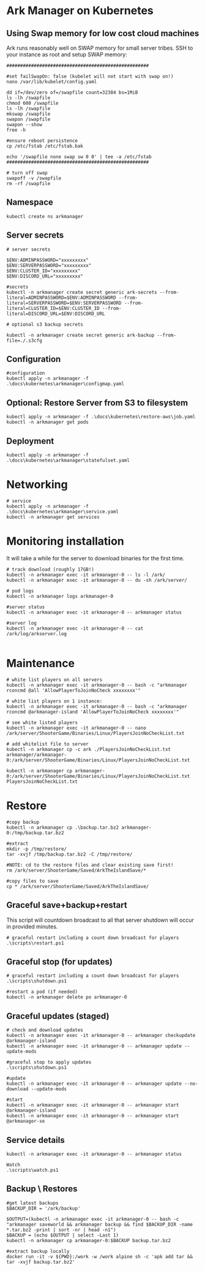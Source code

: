 # Ark Manager on Kubernetes

## Using Swap memory for low cost cloud machines

Ark runs reasonably well on SWAP memory for small server tribes.
SSH to your instance as root and setup SWAP memory:

```
####################################################

#set failSwapOn: false (kubelet will not start with swap on!)
nano /var/lib/kubelet/config.yaml

dd if=/dev/zero of=/swapfile count=32384 bs=1MiB
ls -lh /swapfile
chmod 600 /swapfile
ls -lh /swapfile
mkswap /swapfile
swapon /swapfile
swapon --show
free -h

#ensure reboot persistence
cp /etc/fstab /etc/fstab.bak

echo '/swapfile none swap sw 0 0' | tee -a /etc/fstab
####################################################

# turn off swap
swapoff -v /swapfile
rm -rf /swapfile

```

## Namespace 

```
kubectl create ns arkmanager
```

## Server secrets

```
# server secrets

$ENV:ADMINPASSWORD="xxxxxxxxx"
$ENV:SERVERPASSWORD="xxxxxxxxx"
$ENV:CLUSTER_ID="xxxxxxxxx"
$ENV:DISCORD_URL="xxxxxxxxx"

#secrets
kubectl -n arkmanager create secret generic ark-secrets --from-literal=ADMINPASSWORD=$ENV:ADMINPASSWORD --from-literal=SERVERPASSWORD=$ENV:SERVERPASSWORD --from-literal=CLUSTER_ID=$ENV:CLUSTER_ID --from-literal=DISCORD_URL=$ENV:DISCORD_URL

# optional s3 backup secrets

kubectl -n arkmanager create secret generic ark-backup --from-file=./.s3cfg
```

## Configuration

```
#configuration
kubectl apply -n arkmanager -f .\docs\kubernetes\arkmanager\configmap.yaml

```

## Optional: Restore Server from S3 to filesystem

```
kubectl apply -n arkmanager -f .\docs\kubernetes\restore-aws\job.yaml
kubectl -n arkmanager get pods
```

## Deployment

```
kubectl apply -n arkmanager -f .\docs\kubernetes\arkmanager\statefulset.yaml

```

# Networking

```
# service
kubectl apply -n arkmanager -f .\docs\kubernetes\arkmanager\service.yaml
kubectl -n arkmanager get services
```

# Monitoring installation

It will take a while for the server to download binaries for the first time.

```
# track download (roughly 17GB!)
kubectl -n arkmanager exec -it arkmanager-0 -- ls -l /ark/
kubectl -n arkmanager exec -it arkmanager-0 -- du -sh /ark/server/

# pod logs
kubectl -n arkmanager logs arkmanager-0

#server status
kubectl -n arkmanager exec -it arkmanager-0 -- arkmanager status

#server log
kubectl -n arkmanager exec -it arkmanager-0 -- cat /ark/log/arkserver.log


```

# Maintenance

```
# white list players on all servers
kubectl -n arkmanager exec -it arkmanager-0 -- bash -c "arkmanager rconcmd @all 'AllowPlayerToJoinNoCheck xxxxxxxx'"

# white list players on 1 instance:
kubectl -n arkmanager exec -it arkmanager-0 -- bash -c "arkmanager rconcmd @arkmanager-island 'AllowPlayerToJoinNoCheck xxxxxxxx'"

# see white listed players 
kubectl -n arkmanager exec -it arkmanager-0 -- nano /ark/server/ShooterGame/Binaries/Linux/PlayersJoinNoCheckList.txt

# add whitelist file to server 
kubectl -n arkmanager cp -c ark ./PlayersJoinNoCheckList.txt arkmanager/arkmanager-0:/ark/server/ShooterGame/Binaries/Linux/PlayersJoinNoCheckList.txt

kubectl -n arkmanager cp arkmanager-0:/ark/server/ShooterGame/Binaries/Linux/PlayersJoinNoCheckList.txt PlayersJoinNoCheckList.txt 
```

# Restore

```
#copy backup
kubectl -n arkmanager cp .\backup.tar.bz2 arkmanager-0:/tmp/backup.tar.bz2

#extract
mkdir -p /tmp/restore/
tar -xvjf /tmp/backup.tar.bz2 -C /tmp/restore/

#NOTE: cd to the restore files and clear existing save first!
rm /ark/server/ShooterGame/Saved/ArkTheIslandSave/*

#copy files to save
cp * /ark/server/ShooterGame/Saved/ArkTheIslandSave/
```

## Graceful save+backup+restart

This script will countdown broadcast to all that server shutdown will occur in provided minutes.

```
# graceful restart including a count down broadcast for players
.\scripts\restart.ps1
```

## Graceful stop (for updates)

```
# graceful restart including a count down broadcast for players
.\scripts\shutdown.ps1

#restart a pod (if needed)
kubectl -n arkmanager delete po arkmanager-0
```

## Graceful updates (staged)

```
# check and download updates
kubectl -n arkmanager exec -it arkmanager-0 -- arkmanager checkupdate @arkmanager-island
kubectl -n arkmanager exec -it arkmanager-0 -- arkmanager update --update-mods

#graceful stop to apply updates
.\scripts\shutdown.ps1

#update
kubectl -n arkmanager exec -it arkmanager-0 -- arkmanager update --no-download --update-mods

#start
kubectl -n arkmanager exec -it arkmanager-0 -- arkmanager start @arkmanager-island
kubectl -n arkmanager exec -it arkmanager-0 -- arkmanager start @arkmanager-se
```

## Service details 

```
kubectl -n arkmanager exec -it arkmanager-0 -- arkmanager status

Watch 
.\scripts\watch.ps1
```

## Backup \ Restores

```
#get latest backups
$BACKUP_DIR = '/ark/backup'

$OUTPUT=(kubectl -n arkmanager exec -it arkmanager-0 -- bash -c "arkmanager saveworld && arkmanager backup && find $BACKUP_DIR -name *.tar.bz2 -print | sort -nr | head -n1")
$BACKUP = (echo $OUTPUT | select -Last 1)
kubectl -n arkmanager cp arkmanager-0:$BACKUP backup.tar.bz2

#extract backup locally
docker run -it -v ${PWD}:/work -w /work alpine sh -c 'apk add tar && tar -xvjf backup.tar.bz2'
```